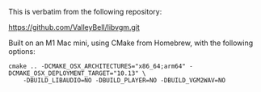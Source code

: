 This is verbatim from the following repository:

https://github.com/ValleyBell/libvgm.git

Built on an M1 Mac mini, using CMake from Homebrew, with the following
options:

```
cmake .. -DCMAKE_OSX_ARCHITECTURES="x86_64;arm64" -DCMAKE_OSX_DEPLOYMENT_TARGET="10.13" \
    -DBUILD_LIBAUDIO=NO -DBUILD_PLAYER=NO -DBUILD_VGM2WAV=NO
```
